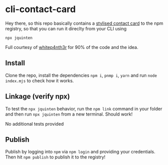 # cli-contact-card

Hey there, so this repo basically contains a [stylised contact card](https://www.npmjs.com/package/jquinten) to the npm registry, so that you can run it direclty from your CLI using

```
npx jquinten
```

Full courtesy of [whitep4nth3r](https://whitep4nth3r.com/blog/build-a-business-card-cli-tool/) for 90% of the code and the idea.

## Install

Clone the repo, install the dependencies `npm i`, `pnmp i`, `yarn` and run `node index.mjs` to check how it works.

## Linkage (verify npx)

To test the `npx jquinten` behavior, run the `npm link` command in your folder and then run `npx jquinten` from a new terminal. Should work!

No additional tests provided

## Publish

Publish by logging into `npm` via `npm login` and providing your credentials. Then hit `npm publish` to publish it to the registry!
